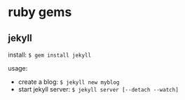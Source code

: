 # ruby gems

## jekyll

install: `$ gem install jekyll`

usage:

* create a blog: `$ jekyll new myblog`
* start jekyll server: `$ jekyll server [--detach --watch]`
